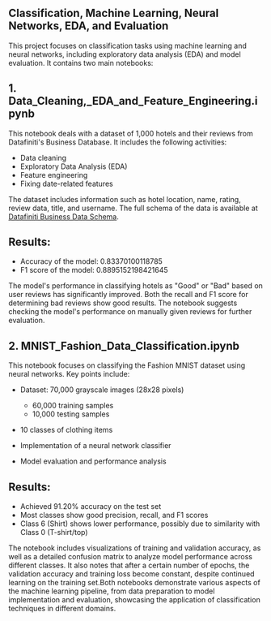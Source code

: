 ## Classification, Machine Learning, Neural Networks, EDA, and Evaluation

This project focuses on classification tasks using machine learning and neural networks, including exploratory data analysis (EDA) and model evaluation. It contains two main notebooks:

## 1. Data_Cleaning,_EDA_and_Feature_Engineering.ipynb

This notebook deals with a dataset of 1,000 hotels and their reviews from Datafiniti's Business Database. It includes the following activities:

-   Data cleaning
-   Exploratory Data Analysis (EDA)
-   Feature engineering
-   Fixing date-related features

The dataset includes information such as hotel location, name, rating, review data, title, and username. The full schema of the data is available at [Datafiniti Business Data Schema](https://developer.datafiniti.co/docs/business-data-schema).

## Results:

-   Accuracy of the model: 0.83370100118785
-   F1 score of the model: 0.8895152198421645

The model's performance in classifying hotels as "Good" or "Bad" based on user reviews has significantly improved. Both the recall and F1 score for determining bad reviews show good results. The notebook suggests checking the model's performance on manually given reviews for further evaluation.

## 2. MNIST_Fashion_Data_Classification.ipynb

This notebook focuses on classifying the Fashion MNIST dataset using neural networks. Key points include:

-   Dataset: 70,000 grayscale images (28x28 pixels)
    
    -   60,000 training samples
    -   10,000 testing samples
    
-   10 classes of clothing items
-   Implementation of a neural network classifier
-   Model evaluation and performance analysis

## Results:

-   Achieved 91.20% accuracy on the test set
-   Most classes show good precision, recall, and F1 scores
-   Class 6 (Shirt) shows lower performance, possibly due to similarity with Class 0 (T-shirt/top)

The notebook includes visualizations of training and validation accuracy, as well as a detailed confusion matrix to analyze model performance across different classes. It also notes that after a certain number of epochs, the validation accuracy and training loss become constant, despite continued learning on the training set.Both notebooks demonstrate various aspects of the machine learning pipeline, from data preparation to model implementation and evaluation, showcasing the application of classification techniques in different domains.
